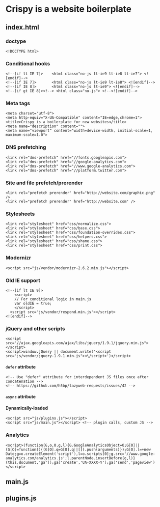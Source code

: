 # Crispy is a website boilerplate

## index.html

### doctype

    <!DOCTYPE html>

### Conditional hooks

    <!--[if lt IE 7]>    <html class="no-js lt-ie9 lt-ie8 lt-ie7"> <![endif]-->
    <!--[if IE 7]>       <html class="no-js lt-ie9 lt-ie8"> <![endif]-->
    <!--[if IE 8]>       <html class="no-js lt-ie9"> <![endif]-->
    <!--[if gt IE 8]><!--> <html class="no-js"> <!--<![endif]-->

### Meta tags

    <meta charset="utf-8">
    <meta http-equiv="X-UA-Compatible" content="IE=edge,chrome=1">
    <title>Crispy is a boilerplate for new websites</title>
    <meta name="description" content="">
    <meta name="viewport" content="width=device-width, initial-scale=1, maximum-scale=1.0">

### DNS prefetching

    <link rel="dns-prefetch" href="//fonts.googleapis.com">
    <link rel="dns-prefetch" href="//google-analytics.com">
    <link rel="dns-prefetch" href="//www.google-analytics.com">
    <link rel="dns-prefetch" href="//platform.twitter.com">

### Site and file prefetch/prerender

    <link rel="prefetch prerender" href="http://website.com/graphic.png" />
    <link rel="prefetch prerender" href="http://website.com" />

### Stylesheets

    <link rel="stylesheet" href="css/normalize.css">
    <link rel="stylesheet" href="css/base.css">
    <link rel="stylesheet" href="css/foundation-overrides.css">
    <link rel="stylesheet" href="css/helpers.css">
    <link rel="stylesheet" href="css/shame.css">
    <link rel="stylesheet" href="css/print.css">

### Modernizr

    <script src="js/vendor/modernizr-2.6.2.min.js"></script>

### Old IE support

    <!--[if lt IE 9]>
    	<script>
        // For conditional logic in main.js
        var oldIE = true;
    	</script>
      <script src="js/vendor/respond.min.js"></script>
    <![endif]-->

### jQuery and other scripts

    <script src="//ajax.googleapis.com/ajax/libs/jquery/1.9.1/jquery.min.js"></script>
    <script>window.jQuery || document.write('<script src="js/vendor/jquery-1.9.1.min.js"><\/script>')</script>

#### `defer` attribute

    <!-- Use "defer" attribute for interdependent JS files once after concatenation -->
    <!-- https://github.com/h5bp/lazyweb-requests/issues/42 -->
  
#### `async` attribute

#### Dynamically-loaded

    <script src="js/plugins.js"></script>
    <script src="js/main.js"></script> <!-- plugin calls, custom JS -->

### Analytics

    <script>(function(G,o,O,g,l){G.GoogleAnalyticsObject=O;G[O]||(G[O]=function(){(G[O].q=G[O].q||[]).push(arguments)});G[O].l=+new Date;g=o.createElement('script'),l=o.scripts[0];g.src='//www.google-analytics.com/analytics.js';l.parentNode.insertBefore(g,l)}(this,document,'ga'));ga('create','UA-XXXX-Y');ga('send','pageview')</script>



## main.js

## plugins.js
